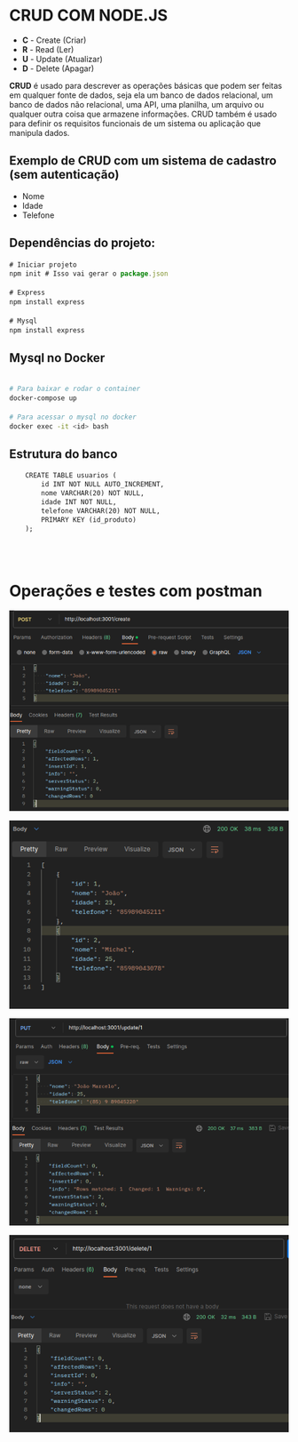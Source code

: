 # CRUD COM NODE.JS

- __C__ - Create (Criar)
- __R__ - Read (Ler)
- __U__ - Update (Atualizar)
- __D__ - Delete (Apagar)

__CRUD__ é usado para descrever as operações básicas que podem ser feitas em qualquer fonte de dados, seja ela um banco de dados relacional, um banco de dados não relacional, uma API, uma planilha, um arquivo ou qualquer outra coisa que armazene informações. CRUD também é usado para definir os requisitos funcionais de um sistema ou aplicação que manipula dados.

## Exemplo de CRUD com um sistema de cadastro (sem autenticação)

- Nome 
- Idade 
- Telefone 

## Dependências do projeto:
```javascript
# Iniciar projeto
npm init # Isso vai gerar o package.json

# Express
npm install express

# Mysql
npm install express
```

## Mysql no Docker
```bash

# Para baixar e rodar o container
docker-compose up

# Para acessar o mysql no docker
docker exec -it <id> bash

```
## Estrutura do banco
```mysql
    CREATE TABLE usuarios ( 
        id INT NOT NULL AUTO_INCREMENT,
        nome VARCHAR(20) NOT NULL,
        idade INT NOT NULL,
        telefone VARCHAR(20) NOT NULL,
        PRIMARY KEY (id_produto)
    );
```
</br></br>

# Operações e testes com postman


![create](/img/postman/create.png)
</br>

![read](/img/postman/read.png)
</br>

![update](/img/postman/update.png)
</br>

![delete](/img/postman/delete.png)
</br>